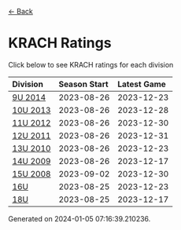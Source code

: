 [<- Back](../readme.md)
# KRACH Ratings
Click below to see KRACH ratings for each division

| Division | Season Start | Latest Game |
| :-- | :-- | :-- |
| [9U 2014](9U-2014-ratings.md) | 2023-08-26 | 2023-12-23 |
| [10U 2013](10U-2013-ratings.md) | 2023-08-26 | 2023-12-28 |
| [11U 2012](11U-2012-ratings.md) | 2023-08-26 | 2023-12-30 |
| [12U 2011](12U-2011-ratings.md) | 2023-08-26 | 2023-12-31 |
| [13U 2010](13U-2010-ratings.md) | 2023-08-26 | 2023-12-23 |
| [14U 2009](14U-2009-ratings.md) | 2023-08-26 | 2023-12-17 |
| [15U 2008](15U-2008-ratings.md) | 2023-09-02 | 2023-12-30 |
| [16U](16U-ratings.md) | 2023-08-25 | 2023-12-23 |
| [18U](18U-ratings.md) | 2023-08-25 | 2023-12-17 |

Generated on 2024-01-05 07:16:39.210236.
